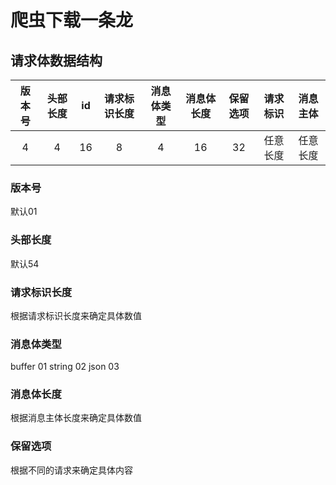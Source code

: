 # 爬虫下载一条龙

## 请求体数据结构

| 版本号 | 头部长度 | id | 请求标识长度 | 消息体类型 | 消息体长度 | 保留选项 | 请求标识 | 消息主体 |
| :------: | :------: | :------: | :------: | :------: | :------: | :------: | :------: | :------: |
| 4 | 4 | 16 | 8 | 4 | 16 | 32 | 任意长度 | 任意长度 |

### 版本号
默认01
### 头部长度
默认54
### 请求标识长度
根据请求标识长度来确定具体数值
### 消息体类型
buffer 01
string 02
json 03
### 消息体长度
根据消息主体长度来确定具体数值
### 保留选项
根据不同的请求来确定具体内容
